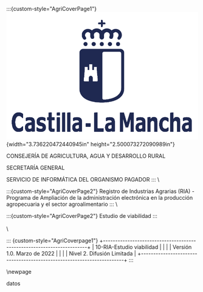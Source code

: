 
:::{custom-style="AgriCoverPage1"}
![](./assets/media/image1.png){width="3.736220472440945in"
height="2.500073272090989in"}

CONSEJERÍA DE AGRICULTURA, AGUA Y DESARROLLO RURAL

SECRETARÍA GENERAL

SERVICIO DE INFORMÁTICA DEL ORGANISMO PAGADOR
:::
\

:::{custom-style="AgriCoverPage2"}
Registro de Industrias Agrarias (RIA) - Programa de Ampliación de la administración electrónica en la producción agropecuaria y el sector agroalimentario
:::
\

:::{custom-style="AgriCoverPage2"}
Estudio de viabilidad
:::
\
\
\

::: {custom-style="AgriCoverpage1"}
+-----------------------------------------------------------------------+
| 10-RIA-Estudio viabilidad                                             |
|                                                                       |
| Versión 1.0. Marzo de 2022                                            |
|                                                                       |
| Nivel 2. Difusión Limitada                                            |
+-----------------------------------------------------------------------+
:::

\newpage

datos